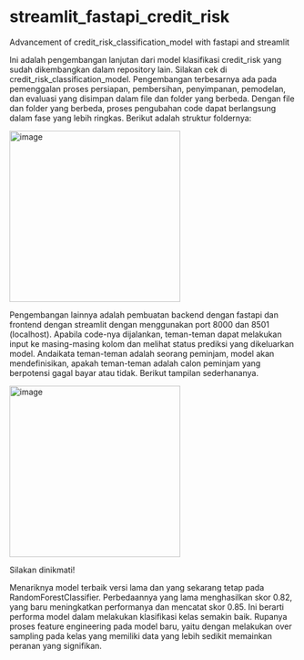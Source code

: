 # streamlit_fastapi_credit_risk
 Advancement of credit_risk_classification_model with fastapi and streamlit

Ini adalah pengembangan lanjutan dari model klasifikasi credit_risk yang sudah dikembangkan dalam repository lain. Silakan cek di credit_risk_classification_model. Pengembangan terbesarnya ada pada pemenggalan proses persiapan, pembersihan, penyimpanan, pemodelan, dan evaluasi yang disimpan dalam file dan folder yang berbeda. Dengan file dan folder yang berbeda, proses pengubahan code dapat berlangsung dalam fase yang lebih ringkas. Berikut adalah struktur foldernya:

<img width="300" alt="image" src="https://github.com/user-attachments/assets/be1604ee-7034-4c43-862f-a2767b434832">



Pengembangan lainnya adalah pembuatan backend dengan fastapi dan frontend dengan streamlit dengan menggunakan port 8000 dan 8501 (localhost). Apabila code-nya dijalankan, teman-teman dapat melakukan input ke masing-masing kolom dan melihat status prediksi yang dikeluarkan model. Andaikata teman-teman adalah seorang peminjam, model akan mendefinisikan, apakah teman-teman adalah calon peminjam yang berpotensi gagal bayar atau tidak. Berikut tampilan sederhananya.

<img width="300" alt="image" src="https://github.com/user-attachments/assets/8f4cc5dd-3c36-4d22-9a1b-2e6496fb04b6">


Silakan dinikmati! 

Menariknya model terbaik versi lama dan yang sekarang tetap pada RandomForestClassifier. Perbedaannya yang lama menghasilkan skor 0.82, yang baru meningkatkan performanya dan mencatat skor 0.85. Ini berarti performa model dalam melakukan klasifikasi kelas semakin baik. Rupanya proses feature engineering pada model baru, yaitu dengan melakukan over sampling pada kelas yang memiliki data yang lebih sedikit memainkan peranan yang signifikan. 

